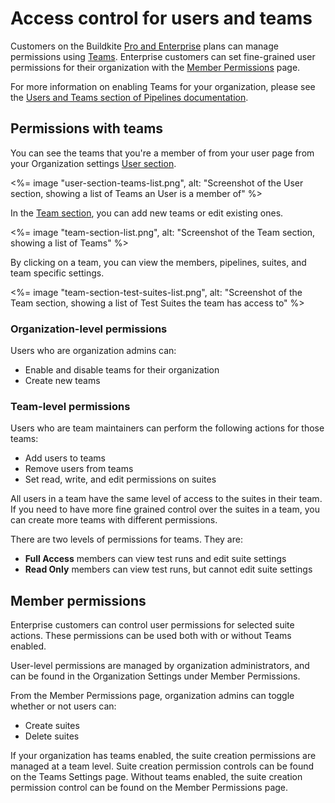 # Access control for users and teams

Customers on the Buildkite [Pro and Enterprise](https://buildkite.com/pricing) plans can manage permissions using [Teams](#permissions-with-teams). Enterprise customers can set fine-grained user permissions for their organization with the [Member Permissions](#member-permissions) page.

For more information on enabling Teams for your organization, please see the [Users and Teams section of Pipelines documentation](/docs/team-management/permissions).

## Permissions with teams

You can see the teams that you're a member of from your user page from your Organization settings [User section](https://buildkite.com/organizations/~/users/).

<%= image "user-section-teams-list.png", alt: "Screenshot of the User section, showing a list of Teams an User is a member of" %>

In the [Team section](https://buildkite.com/organizations/~/teams), you can add new teams or edit existing ones.

<%= image "team-section-list.png", alt: "Screenshot of the Team section, showing a list of Teams" %>

By clicking on a team, you can view the members, pipelines, suites, and team specific settings.

<%= image "team-section-test-suites-list.png", alt: "Screenshot of the Team section, showing a list of Test Suites the team has access to" %>

### Organization-level permissions

Users who are organization admins can:

* Enable and disable teams for their organization
* Create new teams

### Team-level permissions

Users who are team maintainers can perform the following actions for those teams:

* Add users to teams
* Remove users from teams
* Set read, write, and edit permissions on suites

All users in a team have the same level of access to the suites in their team. If you need to have more fine grained control over the suites in a team, you can create more teams with different permissions.

There are two levels of permissions for teams. They are:

* **Full Access** members can view test runs and edit suite settings
* **Read Only** members can view test runs, but cannot edit suite settings

## Member permissions

Enterprise customers can control user permissions for selected suite actions. These permissions can be used both with or without Teams enabled.

User-level permissions are managed by organization administrators, and can be found in the Organization Settings under Member Permissions.

From the Member Permissions page, organization admins can toggle whether or not users can:

* Create suites
* Delete suites

If your organization has teams enabled, the suite creation permissions are managed at a team level. Suite creation permission controls can be found on the Teams Settings page. Without teams enabled, the suite creation permission control can be found on the Member Permissions page.
